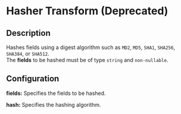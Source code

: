 # Hasher Transform (Deprecated)


Description
-----------
Hashes fields using a digest algorithm such as ``MD2``, ``MD5``, ``SHA1``, ``SHA256``, ``SHA384``, or ``SHA512``.<br>
The **fields** to be hashed must be of type `string` and `non-nullable`.

Configuration
-------------
**fields:** Specifies the fields to be hashed.

**hash:** Specifies the hashing algorithm.
